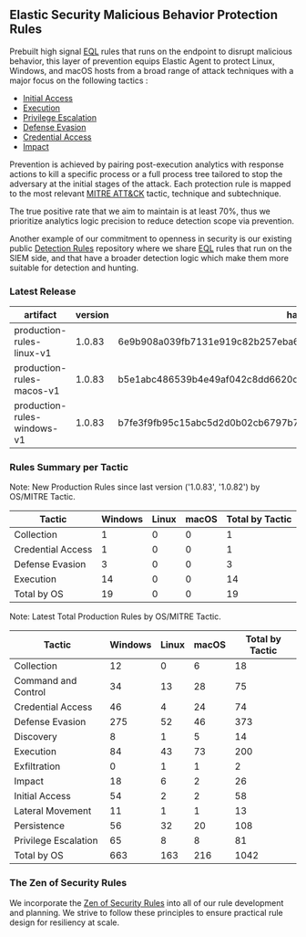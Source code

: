 ## Elastic Security Malicious Behavior Protection Rules

Prebuilt high signal [EQL](https://www.elastic.co/guide/en/elasticsearch/reference/current/eql.html) rules that runs on the endpoint to disrupt malicious behavior, this layer of prevention equips Elastic Agent to protect Linux, Windows, and macOS hosts from a broad range of attack techniques with a major focus on the following tactics :

- [Initial Access](https://attack.mitre.org/tactics/TA0001/)
- [Execution](https://attack.mitre.org/tactics/TA0002/)
- [Privilege Escalation](https://attack.mitre.org/tactics/TA0004/)
- [Defense Evasion](https://attack.mitre.org/tactics/TA0005/)
- [Credential Access](https://attack.mitre.org/tactics/TA0006/)
- [Impact](https://attack.mitre.org/tactics/TA0040/)

Prevention is achieved by pairing post-execution analytics with response actions to kill a specific process or a full process tree tailored to stop the adversary at the initial stages of the attack. Each protection rule is mapped to the most relevant [MITRE ATT&CK](https://attack.mitre.org/) tactic,  technique and subtechnique.

The true positive rate that we aim to maintain is at least 70%, thus we prioritize analytics logic precision to reduce detection scope via prevention.

Another example of our commitment to openness in security is our existing public [Detection Rules](https://github.com/elastic/detection-rules) repository where we share [EQL](https://www.elastic.co/guide/en/elasticsearch/reference/current/eql.html) rules that run on the SIEM side, and that have a broader detection logic which make them more suitable for detection and hunting.


### Latest Release

| artifact             | version        | hash            |
| -------------------- | -------------- | --------------- |
| production-rules-linux-v1 | 1.0.83 | 6e9b908a039fb7131e919c82b257eba6dfeda5d7d4c08bba79367f61943b9a89 |
| production-rules-macos-v1 | 1.0.83 | b5e1abc486539b4e49af042c8dd6620cad5b82ff05ccdc90c7bea9b2a56282bd |
| production-rules-windows-v1 | 1.0.83 | b7fe3f9fb95c15abc5d2d0b02cb6797b766dd0ec6468159c030006d3380f115c |

### Rules Summary per Tactic

Note: New Production Rules since last version ('1.0.83', '1.0.82') by OS/MITRE Tactic.

| Tactic            |   Windows |   Linux |   macOS |   Total by Tactic |
|-------------------|-----------|---------|---------|-------------------|
| Collection        |         1 |       0 |       0 |                 1 |
| Credential Access |         1 |       0 |       0 |                 1 |
| Defense Evasion   |         3 |       0 |       0 |                 3 |
| Execution         |        14 |       0 |       0 |                14 |
| Total by OS       |        19 |       0 |       0 |                19 |

Note: Latest Total Production Rules by OS/MITRE Tactic.

| Tactic               |   Windows |   Linux |   macOS |   Total by Tactic |
|----------------------|-----------|---------|---------|-------------------|
| Collection           |        12 |       0 |       6 |                18 |
| Command and Control  |        34 |      13 |      28 |                75 |
| Credential Access    |        46 |       4 |      24 |                74 |
| Defense Evasion      |       275 |      52 |      46 |               373 |
| Discovery            |         8 |       1 |       5 |                14 |
| Execution            |        84 |      43 |      73 |               200 |
| Exfiltration         |         0 |       1 |       1 |                 2 |
| Impact               |        18 |       6 |       2 |                26 |
| Initial Access       |        54 |       2 |       2 |                58 |
| Lateral Movement     |        11 |       1 |       1 |                13 |
| Persistence          |        56 |      32 |      20 |               108 |
| Privilege Escalation |        65 |       8 |       8 |                81 |
| Total by OS          |       663 |     163 |     216 |              1042 |


### The Zen of Security Rules

We incorporate the [Zen of Security Rules](https://zenofsecurity.io/rules) into all of our rule development and planning. We strive to follow these principles to ensure practical rule design for resiliency at scale. 
